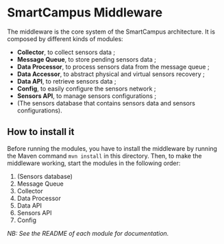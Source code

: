 # SmartCampus Middleware 

The middleware is the core system of the SmartCampus architecture. It is composed by different kinds of modules:

- **Collector**, to collect sensors data ;
- **Message Queue**, to store pending sensors data ;
- **Data Processor**, to process sensors data from the message queue ;
- **Data Accessor**, to abstract physical and virtual sensors recovery ;
- **Data API**, to retrieve sensors data ;
- **Config**, to easily configure the sensors network ;
- **Sensors API**, to manage sensors configurations ;
- (The sensors database that contains sensors data and sensors configurations).

## How to install it

Before running the modules, you have to install the middleware by running the Maven command `mvn install` in this directory. Then, to make the middleware working, start the modules in the following order:

1. (Sensors database)
2. Message Queue
3. Collector
4. Data Processor
5. Data API
6. Sensors API
7. Config

*NB: See the README of each module for documentation.*